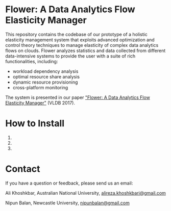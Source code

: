 # Flower: A Data Analytics Flow Elasticity Manager
This repository contains the codebase of our prototype of a holistic elasticity management system that exploits advanced optimization
and control theory techniques to manage elasticity of complex data analytics flows on clouds. Flower analyzes statistics and data collected from 
different data-intensive systems to provide the user with a suite of rich functionalities, including: 
* workload dependency analysis
* optimal resource share analysis 
* dynamic resource provisioning
* cross-platform monitoring

The system is presented in our paper ["Flower: A Data Analytics Flow Elasticity Manager"](http://www.vldb.org/pvldb/vol10/p1893-khoshkbarforoushha.pdf) (VLDB 2017).

# How to Install

1.
2.
3.

# Contact

If you have a question or feedback, please send us an email:

Ali Khoshkbar, Australian National University, alireza.khoshkbari@gmail.com

Nipun Balan, Newcastle University, nipunbalan@gmail.com 


